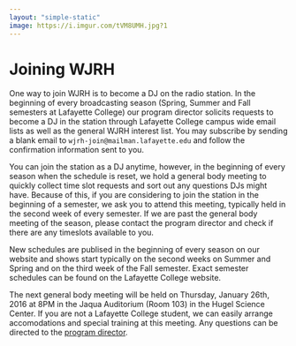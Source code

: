 ```yaml
---
layout: "simple-static"
image: https://i.imgur.com/tVM8UMH.jpg?1
---
```


# Joining WJRH

One way to join WJRH is to become a DJ on the radio station. In the beginning of every broadcasting season (Spring, Summer and Fall semesters at Lafayette College) our program director solicits requests to become a DJ in the station through Lafayette College campus wide email lists as well as the general WJRH interest list. You may subscribe by sending a blank email to `wjrh-join@mailman.lafayette.edu` and follow the confirmation information sent to you.

You can join the station as a DJ anytime, however, in the beginning of every season when the schedule is reset, we hold a general body meeting to quickly collect time slot requests and sort out any questions DJs might have. Because of this, if you are considering to join the station in the beginning of a semester, we ask you to attend this meeting, typically held in the second week of every semester. If we are past the general body meeting of the season, please contact the program director and check if there are any timeslots available to you.

New schedules are publised in the beginning of every season on our website and shows start typically on the second weeks on Summer and Spring and on the third week of the Fall semester. Exact semester schedules can be found on the Lafayette College website.

The next general body meeting will be held on Thursday, January 26th, 2016 at 8PM in the Jaqua Auditorium (Room 103) in the Hugel Science Center. If you are not a Lafayette College student, we can easily arrange accomodations and special training at this meeting. Any questions can be directed to the [program director](/team).
